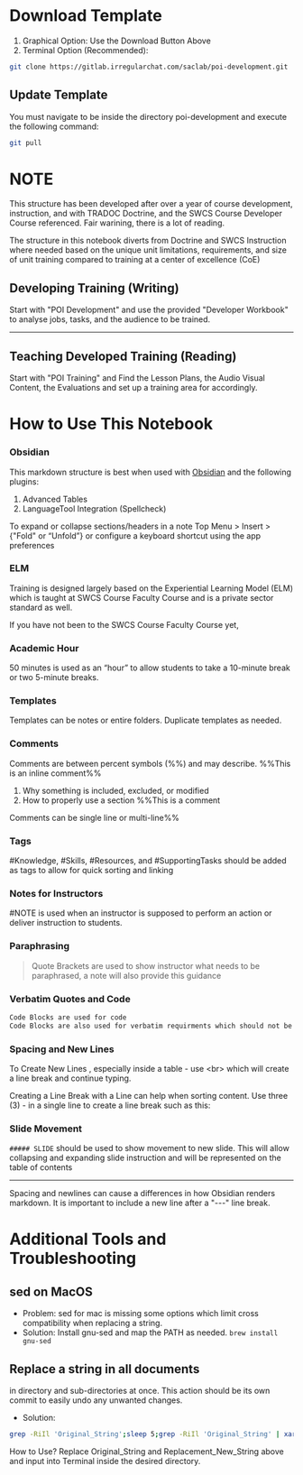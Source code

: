 # Download Template
1. Graphical Option: Use the Download Button Above
1. Terminal Option (Recommended): 

```BASH
git clone https://gitlab.irregularchat.com/saclab/poi-development.git
```


## Update Template
You must navigate to be inside the directory poi-development and execute the following command:
```BASH
git pull
```

# NOTE
This structure has been developed after over a year of course development, instruction, and with TRADOC Doctrine, and the SWCS Course Developer Course referenced. Fair warining, there is a lot of reading.

The structure in this notebook diverts from Doctrine and SWCS Instruction where needed based on the unique unit limitations, requirements, and size of unit training compared to training at a center of excellence (CoE)

## Developing Training (Writing)
Start with "POI Development"  and use the provided "Developer Workbook" to analyse jobs, tasks, and the audience to be trained.

---
## Teaching Developed Training (Reading)
Start with "POI Training" and Find the Lesson Plans, the Audio Visual Content, the Evaluations and set up a training area for accordingly.

# How to Use This Notebook 
### Obsidian 
This markdown structure is best when used with [Obsidian](https://obsidian.md/) and the following plugins:
1. Advanced Tables
2. LanguageTool Integration (Spellcheck)

To expand or collapse sections/headers in a note Top Menu > Insert > {"Fold" or “Unfold”}  or configure a keyboard shortcut using the app preferences

### ELM
Training is designed largely based on the Experiential Learning Model (ELM) which is taught at SWCS Course Faculty Course and is a private sector standard as well.
 

If you have not been to the SWCS Course Faculty Course yet, 

### Academic Hour
50 minutes is used as an “hour” to allow students to take a 10-minute break or two 5-minute breaks. 

### Templates
Templates can be notes or entire folders. Duplicate templates as needed. 

### Comments
Comments are between percent symbols (\%%) and may describe. %%This is an inline comment%%
1. Why something is included, excluded, or modified 
2. How to properly use a section
%%This is a comment

Comments can be single line or multi-line%%
### Tags
#Knowledge, #Skills, #Resources, and #SupportingTasks should be added as tags to allow for quick sorting and linking

### Notes for Instructors
#NOTE is used when an instructor is supposed to perform an action or deliver instruction to students. 

### Paraphrasing
> Quote Brackets are used to show instructor what needs to be paraphrased, a note will also provide this guidance


### Verbatim Quotes and Code
```md
Code Blocks are used for code 
Code Blocks are also used for verbatim requirments which should not be paraphrased. The code block allows an instructor to easily notice and to copy if needed.
```

### Spacing and New Lines

To Create New Lines , especially inside a table - use \<br\> which will create a line break and continue typing. 

Creating a Line Break with a Line can help when sorting content. Use three (3) - in a single line to create a line break such as this:

### Slide Movement
`##### SLIDE`  should be used to show movement to new slide. This will allow collapsing and expanding slide instruction and will be represented on the table of contents

---

Spacing and newlines can cause a differences in how Obsidian renders markdown. It is important to include a new line after a "---" line break. 

# Additional Tools and Troubleshooting

## sed on MacOS
- Problem: sed for mac is missing some options which limit cross compatibility when replacing a string. 
- Solution: Install gnu-sed and map the PATH as needed. `brew install gnu-sed`

## Replace a string in all documents 
in directory and sub-directories at once. This action should be its own commit to easily undo any unwanted changes. 
- Solution: 
```BASH
grep -RiIl 'Original_String';sleep 5;grep -RiIl 'Original_String' | xargs sed -i 's/Original_String/Replacement_New_String/g'
```
How to Use? Replace Original_String and Replacement_New_String above and input into Terminal inside the desired directory. 